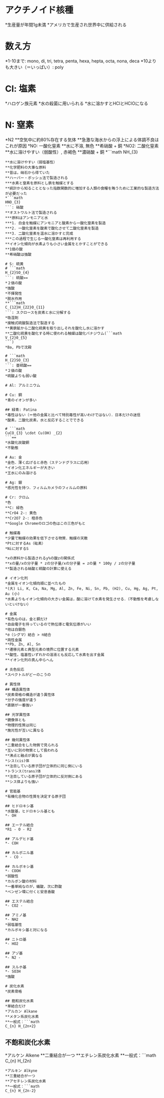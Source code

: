 # アクチノイド核種
*生産量が年間1g未満
*アメリカで生産され世界中に供給される

# 数え方
*1-10まで: mono, di, tri, tetra, penta, hexa, hepta, octa, nona, deca
*10よりも大きい（＝いっぱい）: poly

# Cl: 塩素
*ハロゲン族元素
*水の殺菌に用いられる
*水に溶かすとHClとHClOになる

# N: 窒素
*N2
**空気中に約80%存在する気体
**急激な海水からの浮上による体調不良はこれが原因
*NO: 一酸化窒素
**水に不溶, 無色
**希硝酸 + 銅
*NO2: 二酸化窒素
**水に溶けやすい（弱酸性）, 赤褐色
**濃硝酸 + 銅
*```math
NH_{3}
```: アンモニア
**水に溶けやすい（弱塩基性）
**化学肥料の大事な原料
**昔は，硝石から得ていた
**ハーバー・ボッシュ法で製造される
***水素と窒素を原料とし鉄を触媒とする
**統計から知ることとなった指数関数的に増加する人類の食糧を賄うために工業的な製造方法が必要だった
*```math
HNO_{3}
```: 硝酸
**オストワルト法で製造される
***原料はアンモニアと水
***1. 白金を触媒にアンモニアと酸素から一酸化窒素を製造
***2. 一酸化窒素を酸素で酸化させて二酸化窒素を製造
***3. 二酸化窒素を温水に溶かすと完成
***この過程で生じる一酸化窒素は再利用する
**イオン化傾向が水素よりも小さい金属をとかすことができる
**1価の酸
**希硝酸は強酸

# S: 硫黄
# ```math
H_{2}SO_{4}
```: 硫酸==
*２価の酸
*強酸
*不揮発性
*脱水作用
**```math
C_{12}H_{22}O_{11}
```: スクロースを炭素と水に分解する
*吸湿剤
*接触式硫酸製造法で製造する
**黄鉄鉱から二酸化硫黄を取り出しそれを酸化し水に溶かす
**二酸化硫黄を酸化する時に使われる触媒は酸化バナジウム(```math
V_{2}0_{5}
```)
*Ba, Pbで沈殿

# ```math
H_{2}SO_{3}
```: 亜硫酸==
*２価の酸
*硫酸よりも弱い酸

# Al: アルミニウム

# Cu: 銅
*青のイオンが多い

## 緑青: Patina
*毒性はない（＝他の金属と比べて特別毒性が高いわけではない）．日本だけの迷信
*酸素，二酸化炭素，水と反応することでできる

# ```math
CuCO_{3} \cdot Cu(OH) _{2}
```==
*水酸化炭酸銅
*不動態

# Au: 金
*金色．薄く広げると赤色（ステンドグラスに応用）
*イオン化エネルギーが大きい
*王水にのみ溶ける

# Ag: 銀
*感光性を持つ．フィルムカメラのフィルムの原料

# Cr: クロム
*色
**C: 緑色
**CrO4 2-: 黄色
**Cr2O7 2-: 橙赤色
**Google Chromeのロゴの色はこの三色がもと

# 触媒毒
*少量で触媒の効果を低下させる物質．触媒の天敵
*Ptに対するAs（砒素）
*Niに対するS

*xの原料から製造されるy%の酸zの関係式
**xの量/xの分子量 * zの分子量/xの分子量 = zの量 * 100y / zの分子量
**製造される硝酸と硫酸の計算に使える

# イオン化列
*金属をイオン化傾向順に並べたもの
*(大) Li, K, Ca, Na, Mg, Al, Zn, Fe, Ni, Sn, Pb, (H2), Cu, Hg, Ag, Pt, Au (小)
*水素よりもイオン化傾向の大きい金属は，酸に溶けて水素を発生させる．（不動態を考慮しないといけない）

# 金属
*有色なのは，金と銅だけ
*自由電子を持っているので熱伝導と電気伝導がいい
*他は白銀色
*σ（シグマ）結合 > π結合
*両性金属
**Pb, Zn, Al, Sn
**遷移元素と典型元素の境界に位置する元素
**酸性，塩基性いずれかの溶液とも反応して水素を出す金属
**イオン化列の真ん中らへん

# 炎色反応
*スペクトルがどーのこうの

# 異性体
## 構造異性体
*炭素骨格の構造が違う異性体
*分子の強度が違う
*直鎖が一番強い

## 光学異性体
*鏡像体とも
*物理的性質は同じ
*施光性が互いに異なる

## 幾何異性体
*二重結合をした物質で見られる
*互いに別の物質として扱われる
**沸点と融点が異なる
*シス(cis)体
**注目している原子団が立体的に同じ側にいる
*トランス(trans)体
**注目している原子団が立体的に反対側にある
**シス体よりも強い

# 官能基
*有機化合物の性質を決定する原子団

## ヒドロキシ基
*水酸基，ヒドロキシル基とも
*- OH

## エーテル結合
*R1 - O - R2

## アルデヒド基
*- COH

## カルボニル基
* - CO -

## カルボキシ基
*- COOH
*弱酸性
*カルボン酸の材料
*一番単純なのが，蟻酸，次に酢酸
*ベンゼン環に付くと安息香酸

## エステル結合
*- CO2 -

## アミノ基
*- NH2
*弱塩基性
*カルボキシ基と対になる

## ニトロ基
*- HO2

## アゾ基
*- N2 -

## スルホ基
*- SO3H
*強酸

# 炭化水素
*炭素骨格

## 飽和炭化水素
*単結合だけ
*アルカン Alkane
**メタン系炭化水素
**一般式：```math
C_{n} H_{2n+2}
```

## 不飽和炭化水素
*アルケン Alkene
**二重結合が一つ
**エチレン系炭化水素
**一般式：```math
C_{n} H_{2n}
```
*アルキン Alkyne
**三重結合が一つ
**アセチレン系炭化水素
**一般式：```math
C_{n} H_{2n-2}
```